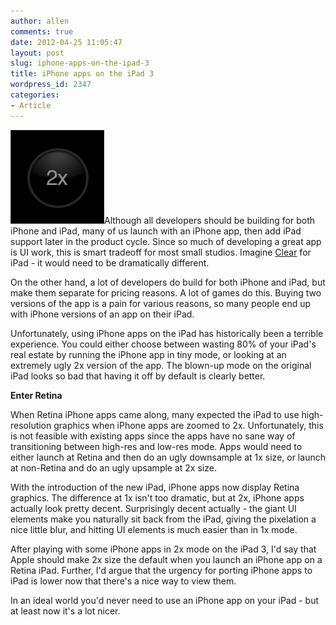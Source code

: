 ```yaml
---
author: allen
comments: true
date: 2012-04-25 11:05:47
layout: post
slug: iphone-apps-on-the-ipad-3
title: iPhone apps on the iPad 3
wordpress_id: 2347
categories:
- Article
---
```


![](/images/wp-uploads/2012/04/2x-zoom.png)Although all developers should be building for both iPhone and iPad, many of us launch with an iPhone app, then add iPad support later in the product cycle. Since so much of developing a great app is UI work, this is smart tradeoff for most small studios. Imagine [Clear](http://www.realmacsoftware.com/clear/) for iPad - it would need to be dramatically different.

On the other hand, a lot of developers do build for both iPhone and iPad, but make them separate for pricing reasons. A lot of games do this. Buying two versions of the app is a pain for various reasons, so many people end up with iPhone versions of an app on their iPad.

Unfortunately, using iPhone apps on the iPad has historically been a terrible experience. You could either choose between wasting 80% of your iPad's real estate by running the iPhone app in tiny mode, or looking at an extremely ugly 2x version of the app. The blown-up mode on the original iPad looks so bad that having it off by default is clearly better.

**Enter Retina**

When Retina iPhone apps came along, many expected the iPad to use high-resolution graphics when iPhone apps are zoomed to 2x. Unfortunately, this is not feasible with existing apps since the apps have no sane way of transitioning between high-res and low-res mode. Apps would need to either launch at Retina and then do an ugly downsample at 1x size, or launch at non-Retina and do an ugly upsample at 2x size.

With the introduction of the new iPad, iPhone apps now display Retina graphics. The difference at 1x isn't too dramatic, but at 2x, iPhone apps actually look pretty decent. Surprisingly decent actually - the giant UI elements make you naturally sit back from the iPad, giving the pixelation a nice little blur, and hitting UI elements is much easier than in 1x mode.

After playing with some iPhone apps in 2x mode on the iPad 3, I'd say that Apple should make 2x size the default when you launch an iPhone app on a Retina iPad. Further, I'd argue that the urgency for porting iPhone apps to iPad is lower now that there's a nice way to view them.

In an ideal world you'd never need to use an iPhone app on your iPad - but at least now it's a lot nicer.
